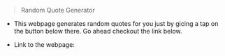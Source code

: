 > Random Quote Generator

* This webpage generates random quotes for you just by gicing a tap on the button below there. Go ahead checkout the link below.

* Link to the webpage: 